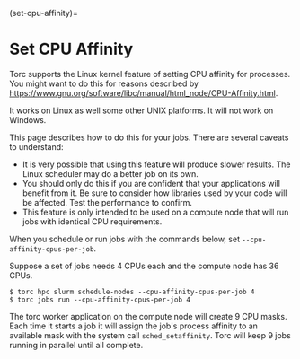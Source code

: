 (set-cpu-affinity)=

# Set CPU Affinity

Torc supports the Linux kernel feature of setting CPU affinity for processes. You might want to do
this for reasons described by <https://www.gnu.org/software/libc/manual/html_node/CPU-Affinity.html>.

It works on Linux as well some other UNIX platforms. It will not work on Windows.

This page describes how to do this for your jobs. There are several caveats to understand:

- It is very possible that using this feature will produce slower results. The Linux scheduler may
  do a better job on its own.
- You should only do this if you are confident that your applications will benefit from it. Be
  sure to consider how libraries used by your code will be affected. Test the performance to
  confirm.
- This feature is only intended to be used on a compute node that will run jobs with identical
  CPU requirements.

When you schedule or run jobs with the commands below, set `--cpu-affinity-cpus-per-job`.

Suppose a set of jobs needs 4 CPUs each and the compute node has 36 CPUs.

```console
$ torc hpc slurm schedule-nodes --cpu-affinity-cpus-per-job 4
$ torc jobs run --cpu-affinity-cpus-per-job 4
```

The torc worker application on the compute node will create 9 CPU masks. Each time it starts a job
it will assign the job's process affinity to an available mask with the system call
`sched_setaffinity`. Torc will keep 9 jobs running in parallel until all complete.
